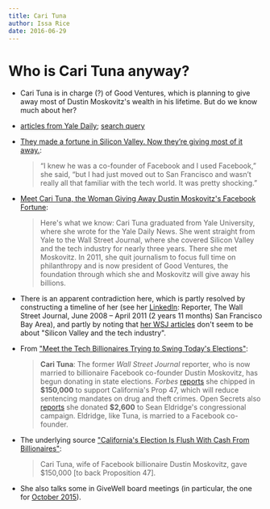 ```yaml
---
title: Cari Tuna
author: Issa Rice
date: 2016-06-29
---
```


# Who is Cari Tuna anyway?

- Cari Tuna is in charge (?) of Good Ventures, which is planning to give away most of Dustin Moskovitz's wealth in his lifetime.
But do we know much about her?

- [articles from Yale Daily](http://yaledailynews.com/blog/author/carituna/page/2/); [search query](https://encrypted.google.com/search?hl=en&q=cari%20tuna%20%22Yale%20Daily%20News%22)

- [They made a fortune in Silicon Valley\. Now they’re giving most of it away\.](https://www.washingtonpost.com/business/billionaire-couple-give-plenty-to-charity-but-they-do-quite-a-bit-of-homework/2014/12/26/19fae34c-86d6-11e4-b9b7-b8632ae73d25_story.html):

    > “I knew he was a co-founder of Facebook and I used Facebook,” she said, “but I had just moved out to San Francisco and wasn’t really all that familiar with the tech world. It was pretty shocking.”

- [Meet Cari Tuna, the Woman Giving Away Dustin Moskovitz's Facebook Fortune](http://www.insidephilanthropy.com/tech-philanthropy/2013/9/12/meet-cari-tuna-the-woman-giving-away-dustin-moskovitzs-faceb.html):

    > Here's what we know: Cari Tuna graduated from Yale University, where she wrote for the Yale Daily News. She went straight from Yale to the Wall Street Journal, where she covered Silicon Valley and the tech industry for nearly three years. There she met Moskovitz. In 2011, she quit journalism to focus full time on philanthropy and is now president of Good Ventures, the foundation through which she and Moskovitz will give away his billions.

- There is an apparent contradiction here, which is partly resolved by constructing a timeline of her (see her [LinkedIn](https://www.linkedin.com/in/cari-tuna-3238898): Reporter, The Wall Street Journal, June 2008 – April 2011 (2 years 11 months) San Francisco Bay Area), and partly by noting that [her WSJ articles](http://topics.wsj.com/person/T/cari-tuna/6189) don't seem to be about "Silicon Valley and the tech industry".

- From ["Meet the Tech Billionaires Trying to Swing Today's Elections"](http://valleywag.gawker.com/meet-the-tech-billionaires-trying-to-swing-todays-elect-1654704395):

    > **Cari Tuna**: The former *Wall Street Journal* reporter, who is
now married to billionaire Facebook co-founder Dustin Moskovitz, has
begun donating in state elections. *Forbes*
[reports](http://www.forbes.com/sites/katiasavchuk/2014/11/04/californias-election-is-flush-with-cash-from-billionaires/)
she chipped in **\$150,000** to support California's Prop 47, which will
reduce sentencing mandates on drug and theft crimes. Open Secrets also
[reports](https://www.opensecrets.org/usearch/index.php?q=Cari+Tuna&cx=010677907462955562473%3Anlldkv0jvam&cof=FORID%3A11&siteurl=https%3A%2F%2Fwww.opensecrets.org%2F)
she donated **\$2,600** to Sean Eldridge's congressional campaign.
Eldridge, like Tuna, is married to a Facebook co-founder.

- The underlying source ["California's Election Is Flush With Cash From Billionaires"](https://web.archive.org/web/20150811123028/http://www.forbes.com/sites/katiasavchuk/2014/11/04/californias-election-is-flush-with-cash-from-billionaires/):

    > Cari Tuna, wife of Facebook billionaire Dustin Moskovitz, gave $150,000 [to back Proposition 47].

- She also talks some in GiveWell board meetings (in particular, the one for
  [October 2015][oct 2015]).

[oct 2015]: http://www.givewell.org/about/official-records/board-meeting-31

